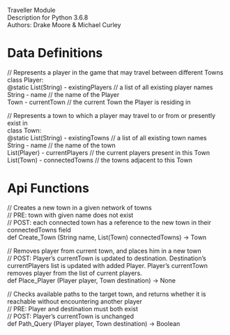 Traveller Module\
Description for Python 3.6.8\
Authors: Drake Moore & Michael Curley

# Data Definitions
// Represents a player in the game that may travel between different Towns\
class Player:\
    @static List(String) - existingPlayers // a list of all existing player names\
    String - name // the name of the Player\
    Town - currentTown // the current Town the Player is residing in

// Represents a town to which a player may travel to or from or presently exist in\
class Town:\
    @static List(String) - existingTowns // a list of all existing town names\
    String - name // the name of the town\
    List(Player) - currentPlayers // the current players present in this Town\
    List(Town) - connectedTowns // the towns adjacent to this Town


# Api Functions
// Creates a new town in a given network of towns\
// PRE: town with given name does not exist\
// POST: each connected town has a reference to the new town in their connectedTowns field\
def Create_Town (String name, List(Town) connectedTowns) -> Town

// Removes player from current town, and places him in a new town\
// POST: Player’s currentTown is updated to destination. Destination’s currentPlayers list is updated with added Player. Player’s currentTown removes player from the list of current players.\
def Place_Player (Player player, Town destination) -> None

// Checks available paths to the target town, and returns whether it is reachable without encountering another player\
// PRE: Player and destination must both exist\
// POST: Player’s currentTown is unchanged\
def Path_Query (Player player, Town destination) -> Boolean
 

